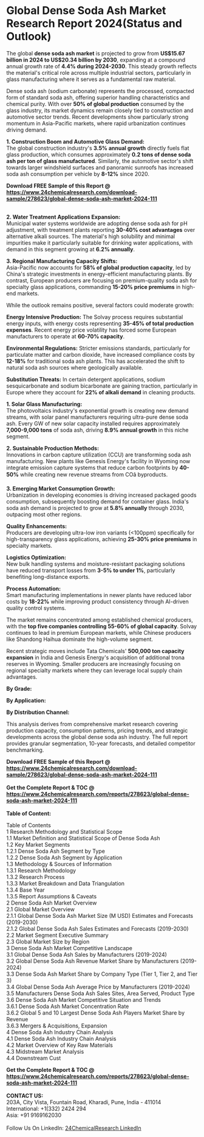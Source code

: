 <h1>Global Dense Soda Ash Market Research Report 2024(Status and Outlook)</h1><p>The global <strong>dense soda ash market</strong> is projected to grow from <strong>US$15.67 billion in 2024 to US$20.34 billion by 2030</strong>, expanding at a compound annual growth rate of <strong>4.4% during 2024-2030</strong>. This steady growth reflects the material's critical role across multiple industrial sectors, particularly in glass manufacturing where it serves as a fundamental raw material.</p><p>Dense soda ash (sodium carbonate) represents the processed, compacted form of standard soda ash, offering superior handling characteristics and chemical purity. With over <strong>50% of global production</strong> consumed by the glass industry, its market dynamics remain closely tied to construction and automotive sector trends. Recent developments show particularly strong momentum in Asia-Pacific markets, where rapid urbanization continues driving demand.</p><p><strong>1. Construction Boom and Automotive Glass Demand:</strong><br>
The global construction industry's <strong>3.5% annual growth</strong> directly fuels flat glass production, which consumes approximately <strong>0.2 tons of dense soda ash per ton of glass manufactured</strong>. Similarly, the automotive sector's shift towards larger windshield surfaces and panoramic sunroofs has increased soda ash consumption per vehicle by <strong>8-12%</strong> since 2020.</p><div><b>Download FREE Sample of this Report @ 
            <a href="https://www.24chemicalresearch.com/download-sample/278623/global-dense-soda-ash-market-2024-111">
            https://www.24chemicalresearch.com/download-sample/278623/global-dense-soda-ash-market-2024-111</a></b></div><br><p><strong>2. Water Treatment Applications Expansion:</strong><br>
Municipal water systems worldwide are adopting dense soda ash for pH adjustment, with treatment plants reporting <strong>30-40% cost advantages</strong> over alternative alkali sources. The material's high solubility and minimal impurities make it particularly suitable for drinking water applications, with demand in this segment growing at <strong>6.2% annually</strong>.</p><p><strong>3. Regional Manufacturing Capacity Shifts:</strong><br>
Asia-Pacific now accounts for <strong>58% of global production capacity</strong>, led by China's strategic investments in energy-efficient manufacturing plants. By contrast, European producers are focusing on premium-quality soda ash for specialty glass applications, commanding <strong>15-20% price premiums</strong> in high-end markets.</p><p>While the outlook remains positive, several factors could moderate growth:</p><p><strong>Energy Intensive Production:</strong> The Solvay process requires substantial energy inputs, with energy costs representing <strong>35-45% of total production expenses</strong>. Recent energy price volatility has forced some European manufacturers to operate at <strong>60-70% capacity</strong>.</p><p><strong>Environmental Regulations:</strong> Stricter emissions standards, particularly for particulate matter and carbon dioxide, have increased compliance costs by <strong>12-18%</strong> for traditional soda ash plants. This has accelerated the shift to natural soda ash sources where geologically available.</p><p><strong>Substitution Threats:</strong> In certain detergent applications, sodium sesquicarbonate and sodium bicarbonate are gaining traction, particularly in Europe where they account for <strong>22% of alkali demand</strong> in cleaning products.</p><p><strong>1. Solar Glass Manufacturing:</strong><br>
The photovoltaics industry's exponential growth is creating new demand streams, with solar panel manufacturers requiring ultra-pure dense soda ash. Every GW of new solar capacity installed requires approximately <strong>7,000-9,000 tons</strong> of soda ash, driving <strong>8.9% annual growth</strong> in this niche segment.</p><p><strong>2. Sustainable Production Methods:</strong><br>
Innovations in carbon capture utilization (CCU) are transforming soda ash manufacturing. New plants like Genesis Energy's facility in Wyoming now integrate emission capture systems that reduce carbon footprints by <strong>40-50%</strong> while creating new revenue streams from COâ byproducts.</p><p><strong>3. Emerging Market Consumption Growth:</strong><br>
Urbanization in developing economies is driving increased packaged goods consumption, subsequently boosting demand for container glass. India's soda ash demand is projected to grow at <strong>5.8% annually</strong> through 2030, outpacing most other regions.</p><p><strong>Quality Enhancements:<br></strong>Producers are developing ultra-low iron variants (&lt;100ppm) specifically for high-transparency glass applications, achieving <strong>25-30% price premiums</strong> in specialty markets.</p><p><strong>Logistics Optimization:<br></strong>New bulk handling systems and moisture-resistant packaging solutions have reduced transport losses from <strong>3-5% to under 1%</strong>, particularly benefiting long-distance exports.</p><p><strong>Process Automation:<br></strong>Smart manufacturing implementations in newer plants have reduced labor costs by <strong>18-22%</strong> while improving product consistency through AI-driven quality control systems.</p><p>The market remains concentrated among established chemical producers, with the <strong>top five companies controlling 55-60% of global capacity</strong>. Solvay continues to lead in premium European markets, while Chinese producers like Shandong Haihua dominate the high-volume segment.</p><p>Recent strategic moves include Tata Chemicals' <strong>500,000 ton capacity expansion</strong> in India and Genesis Energy's acquisition of additional trona reserves in Wyoming. Smaller producers are increasingly focusing on regional specialty markets where they can leverage local supply chain advantages.</p><p><strong>By Grade:</strong>
        </p><p><strong>By Application:</strong>
        </p><p><strong>By Distribution Channel:</strong>
        </p><p>This analysis derives from comprehensive market research covering production capacity, consumption patterns, pricing trends, and strategic developments across the global dense soda ash industry. The full report provides granular segmentation, 10-year forecasts, and detailed competitor benchmarking.</p><div><b>Download FREE Sample of this Report @ 
            <a href="https://www.24chemicalresearch.com/download-sample/278623/global-dense-soda-ash-market-2024-111">
            https://www.24chemicalresearch.com/download-sample/278623/global-dense-soda-ash-market-2024-111</a></b></div><br><div><b>Get the Complete Report & TOC @ 
            <a href="https://www.24chemicalresearch.com/reports/278623/global-dense-soda-ash-market-2024-111">
            https://www.24chemicalresearch.com/reports/278623/global-dense-soda-ash-market-2024-111</a></b></div><br>
            <b>Table of Content:</b><p>Table of Contents<br />
1 Research Methodology and Statistical Scope<br />
1.1 Market Definition and Statistical Scope of Dense Soda Ash<br />
1.2 Key Market Segments<br />
1.2.1 Dense Soda Ash Segment by Type<br />
1.2.2 Dense Soda Ash Segment by Application<br />
1.3 Methodology & Sources of Information<br />
1.3.1 Research Methodology<br />
1.3.2 Research Process<br />
1.3.3 Market Breakdown and Data Triangulation<br />
1.3.4 Base Year<br />
1.3.5 Report Assumptions & Caveats<br />
2 Dense Soda Ash Market Overview<br />
2.1 Global Market Overview<br />
2.1.1 Global Dense Soda Ash Market Size (M USD) Estimates and Forecasts (2019-2030)<br />
2.1.2 Global Dense Soda Ash Sales Estimates and Forecasts (2019-2030)<br />
2.2 Market Segment Executive Summary<br />
2.3 Global Market Size by Region<br />
3 Dense Soda Ash Market Competitive Landscape<br />
3.1 Global Dense Soda Ash Sales by Manufacturers (2019-2024)<br />
3.2 Global Dense Soda Ash Revenue Market Share by Manufacturers (2019-2024)<br />
3.3 Dense Soda Ash Market Share by Company Type (Tier 1, Tier 2, and Tier 3)<br />
3.4 Global Dense Soda Ash Average Price by Manufacturers (2019-2024)<br />
3.5 Manufacturers Dense Soda Ash Sales Sites, Area Served, Product Type<br />
3.6 Dense Soda Ash Market Competitive Situation and Trends<br />
3.6.1 Dense Soda Ash Market Concentration Rate<br />
3.6.2 Global 5 and 10 Largest Dense Soda Ash Players Market Share by Revenue<br />
3.6.3 Mergers & Acquisitions, Expansion<br />
4 Dense Soda Ash Industry Chain Analysis<br />
4.1 Dense Soda Ash Industry Chain Analysis<br />
4.2 Market Overview of Key Raw Materials<br />
4.3 Midstream Market Analysis<br />
4.4 Downstream Cust</p><div><b>Get the Complete Report & TOC @ 
            <a href="https://www.24chemicalresearch.com/reports/278623/global-dense-soda-ash-market-2024-111">
            https://www.24chemicalresearch.com/reports/278623/global-dense-soda-ash-market-2024-111</a></b></div><br><b>CONTACT US:</b><br>
            203A, City Vista, Fountain Road, Kharadi, Pune, India - 411014<br>
            International: +1(332) 2424 294<br>
            Asia: +91 9169162030 <br><br>
            Follow Us On LinkedIn: <a href="https://www.linkedin.com/company/24chemicalresearch/">24ChemicalResearch LinkedIn</a>